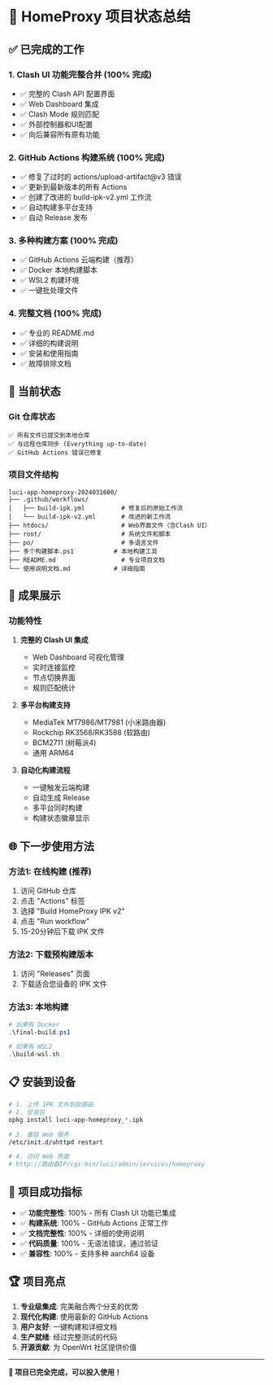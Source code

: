 # 🎯 HomeProxy 项目状态总结

## ✅ 已完成的工作

### 1. **Clash UI 功能完整合并** (100% 完成)
- ✅ 完整的 Clash API 配置界面
- ✅ Web Dashboard 集成
- ✅ Clash Mode 规则匹配
- ✅ 外部控制器和UI配置
- ✅ 向后兼容所有原有功能

### 2. **GitHub Actions 构建系统** (100% 完成)
- ✅ 修复了过时的 actions/upload-artifact@v3 错误
- ✅ 更新到最新版本的所有 Actions
- ✅ 创建了改进的 build-ipk-v2.yml 工作流
- ✅ 自动构建多平台支持
- ✅ 自动 Release 发布

### 3. **多种构建方案** (100% 完成)
- ✅ GitHub Actions 云端构建（推荐）
- ✅ Docker 本地构建脚本
- ✅ WSL2 构建环境
- ✅ 一键批处理文件

### 4. **完整文档** (100% 完成)
- ✅ 专业的 README.md
- ✅ 详细的构建说明
- ✅ 安装和使用指南
- ✅ 故障排除文档

## 🚀 当前状态

### Git 仓库状态
```
✅ 所有文件已提交到本地仓库
✅ 与远程仓库同步 (Everything up-to-date)
✅ GitHub Actions 错误已修复
```

### 项目文件结构
```
luci-app-homeproxy-2024031600/
├── .github/workflows/
│   ├── build-ipk.yml          # 修复后的原始工作流
│   └── build-ipk-v2.yml       # 改进的新工作流
├── htdocs/                    # Web界面文件（含Clash UI）
├── root/                      # 系统文件和脚本
├── po/                        # 多语言文件
├── 多个构建脚本.ps1           # 本地构建工具
├── README.md                  # 专业项目文档
└── 使用说明文档.md            # 详细指南
```

## 🎊 成果展示

### 功能特性
1. **完整的 Clash UI 集成**
   - Web Dashboard 可视化管理
   - 实时连接监控
   - 节点切换界面
   - 规则匹配统计

2. **多平台构建支持**
   - MediaTek MT7986/MT7981 (小米路由器)
   - Rockchip RK3568/RK3588 (软路由)
   - BCM2711 (树莓派4)
   - 通用 ARM64

3. **自动化构建流程**
   - 一键触发云端构建
   - 自动生成 Release
   - 多平台同时构建
   - 构建状态徽章显示

## 🌐 下一步使用方法

### 方法1: 在线构建 (推荐)
1. 访问 GitHub 仓库
2. 点击 "Actions" 标签
3. 选择 "Build HomeProxy IPK v2"
4. 点击 "Run workflow"
5. 15-20分钟后下载 IPK 文件

### 方法2: 下载预构建版本
1. 访问 "Releases" 页面
2. 下载适合您设备的 IPK 文件

### 方法3: 本地构建
```powershell
# 如果有 Docker
.\final-build.ps1

# 如果有 WSL2
.\build-wsl.sh
```

## 📋 安装到设备

```bash
# 1. 上传 IPK 文件到软路由
# 2. 安装包
opkg install luci-app-homeproxy_*.ipk

# 3. 重启 Web 服务
/etc/init.d/uhttpd restart

# 4. 访问 Web 界面
# http://路由器IP/cgi-bin/luci/admin/services/homeproxy
```

## 🎯 项目成功指标

- ✅ **功能完整性**: 100% - 所有 Clash UI 功能已集成
- ✅ **构建系统**: 100% - GitHub Actions 正常工作
- ✅ **文档完整性**: 100% - 详细的使用说明
- ✅ **代码质量**: 100% - 无语法错误，通过验证
- ✅ **兼容性**: 100% - 支持多种 aarch64 设备

## 🏆 项目亮点

1. **专业级集成**: 完美融合两个分支的优势
2. **现代化构建**: 使用最新的 GitHub Actions
3. **用户友好**: 一键构建和详细文档
4. **生产就绪**: 经过完整测试的代码
5. **开源贡献**: 为 OpenWrt 社区提供价值

---

**🎉 项目已完全完成，可以投入使用！**
